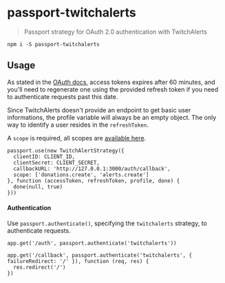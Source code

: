 # passport-twitchalerts

> Passport strategy for OAuth 2.0 authentication with TwitchAlerts

    npm i -S passport-twitchalerts

## Usage

As stated in the [OAuth docs](https://twitchalerts.readme.io/docs/oauth-2), access tokens expires after 60 minutes,
and you'll need to regenerate one using the provided refresh token if you need to authenticate requests past this date.

Since TwitchAlerts doesn't provide an endpoint to get basic user informations, the profile variable will always be an empty object. The only way to identify a user resides in the `refreshToken`.

A `scope` is required, all scopes are [available here](https://twitchalerts.readme.io/docs/scopes).

    passport.use(new TwitchAlertStrategy({
      clientID: CLIENT_ID,
      clientSecret: CLIENT_SECRET,
      callbackURL: 'http://127.0.0.1:3000/auth/callback',
      scope: ['donations.create', 'alerts.create']
    }, function (accessToken, refreshToken, profile, done) {
      done(null, true)
    }))

#### Authentication

Use `passport.authenticate()`, specifying the `twitchalerts` strategy, to authenticate requests.

    app.get('/auth', passport.authenticate('twitchalerts'))

    app.get('/callback', passport.authenticate('twitchalerts', { failureRedirect: '/' }), function (req, res) {
      res.redirect('/')
    })
